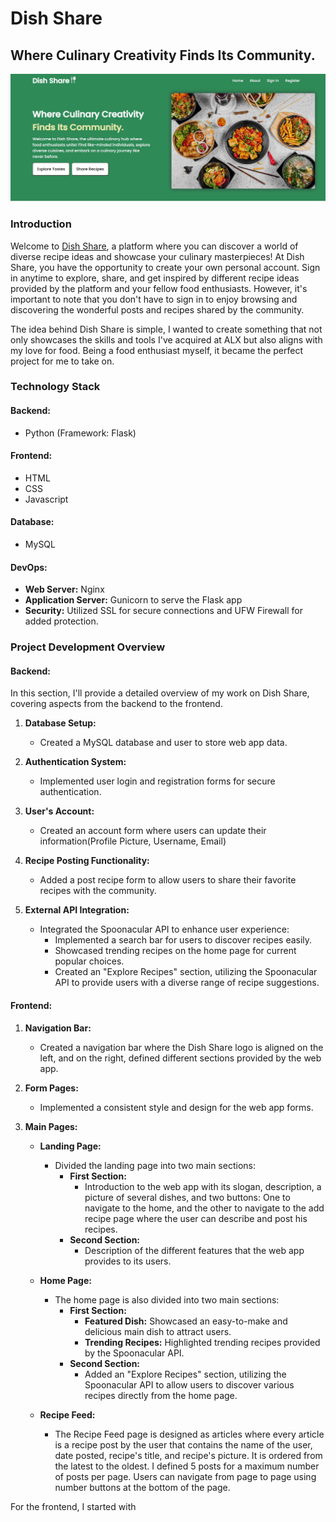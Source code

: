 # Dish Share
## Where Culinary Creativity Finds Its Community.
![Project Landing Page](https://github.com/Elbadil/Dish_Share/raw/master/app/static/images/landing-page.jpg)
### Introduction
Welcome to [Dish Share](https://www.elbadel.tech), a platform where you can discover a world of diverse recipe ideas and showcase your culinary masterpieces!
At Dish Share, you have the opportunity to create your own personal account. Sign in anytime to explore, share, and get inspired by different recipe ideas provided by the platform and your fellow food enthusiasts. However, it's important to note that you don't have to sign in to enjoy browsing and discovering the wonderful posts and recipes shared by the community.

The idea behind Dish Share is simple, I wanted to create something that not only showcases the skills and tools I've acquired at ALX but also aligns with my love for food. Being a food enthusiast myself, it became the perfect project for me to take on.

### Technology Stack
#### Backend:
* Python (Framework: Flask)

#### Frontend:
* HTML
* CSS
* Javascript

#### Database:
* MySQL

#### DevOps:
* **Web Server:** Nginx
* **Application Server:** Gunicorn to serve the Flask app
* **Security:** Utilized SSL for secure connections and UFW Firewall for added protection.

### Project Development Overview
#### Backend:
In this section, I'll provide a detailed overview of my work on Dish Share, covering aspects from the backend to the frontend.
1. **Database Setup:**
   - Created a MySQL database and user to store web app data.

2. **Authentication System:**
   - Implemented user login and registration forms for secure authentication.

3. **User's Account:**
   - Created an account form where users can update their information(Profile Picture, Username, Email)

4. **Recipe Posting Functionality:**
   - Added a post recipe form to allow users to share their favorite recipes with the community.

5. **External API Integration:**
   - Integrated the Spoonacular API to enhance user experience:
      - Implemented a search bar for users to discover recipes easily.
      - Showcased trending recipes on the home page for current popular choices.
      - Created an "Explore Recipes" section, utilizing the Spoonacular API to provide users with a diverse range of recipe suggestions.

#### Frontend:
1. **Navigation Bar:**
   - Created a navigation bar where the Dish Share logo is aligned on the left, and on the right, defined different sections provided by the web app.

2. **Form Pages:**
   - Implemented a consistent style and design for the web app forms.

3. **Main Pages:**
   * **Landing Page:**
      - Divided the landing page into two main sections:
         + **First Section:**
            - Introduction to the web app with its slogan, description, a picture of several dishes, and two buttons: One to navigate to the home, and the other to navigate to the add recipe page where the user can describe and post his recipes.
         + **Second Section:**
            - Description of the different features that the web app provides to its users.
   * **Home Page:**
      - The home page is also divided into two main sections:
         + **First Section:**
            - **Featured Dish:** Showcased an easy-to-make and delicious main dish to attract users.
            - **Trending Recipes:** Highlighted trending recipes provided by the Spoonacular API.
         + **Second Section:**
            - Added an "Explore Recipes" section, utilizing the Spoonacular API to allow users to discover various recipes directly from the home page.
   * **Recipe Feed:**
      - The Recipe Feed page is designed as articles where every article is a recipe post by the user that contains the name of the user, date posted, recipe's title, and recipe's picture. It is ordered from the latest to the oldest. I defined 5 posts for a maximum number of posts per page. Users can navigate from page to page using number buttons at the bottom of the page.

      <!-- - To get the full recipe with its ingredients and intructions, you can just click the title or the image or a link that says full recipe to navigate to the page of the full recipe. -->
      

   



For the frontend, I started with 